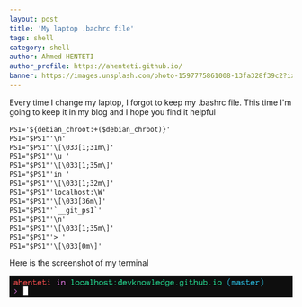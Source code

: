 ```yaml
---
layout: post
title: 'My laptop .bachrc file'
tags: shell
category: shell
author: Ahmed HENTETI
author_profile: https://ahenteti.github.io/
banner: https://images.unsplash.com/photo-1597775861008-13fa328f39c2?ixlib=rb-1.2.1&ixid=eyJhcHBfaWQiOjEyMDd9&auto=format&fit=crop&w=1166&q=80
---
```


Every time I change my laptop, I forgot to keep my .bashrc file. This time I'm going to keep it in my blog and I hope you find it helpful

```shell
PS1='${debian_chroot:+($debian_chroot)}'
PS1="$PS1"'\n'
PS1="$PS1"'\[\033[1;31m\]'
PS1="$PS1"'\u '
PS1="$PS1"'\[\033[1;35m\]'
PS1="$PS1"'in '
PS1="$PS1"'\[\033[1;32m\]'
PS1="$PS1"'localhost:\W'
PS1="$PS1"'\[\033[36m\]'
PS1="$PS1"'`__git_ps1`'
PS1="$PS1"'\n'
PS1="$PS1"'\[\033[1;35m\]'
PS1="$PS1"'> '
PS1="$PS1"'\[\033[0m\]'
```

Here is the screenshot of my terminal

![terminal output](/assets/my-laptop-bashrc-file__terminal-screenshot.png)
